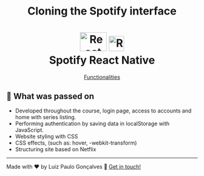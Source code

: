 <h1 align="center">Cloning the Spotify interface</h1>

<h1 align="center">
    <img alt="React logo" width="70px" height="50px" src="https://github.com/luizpaulogroup/react-native-spotify/blob/master/src/Gif/react.png" />
    <img alt="React logo" width="40px" height="40px" src="https://github.com/luizpaulogroup/react-native-spotify/blob/master/src/Gif/spotify.png" />
    <br>
    Spotify React Native
</h1>

<p align="center">
  <a href="#pencil-What-was-passed-on">Functionalities</a>
</p>

## :pencil: What was passed on

- Developed throughout the course, login page, access to accounts and home with series listing.
- Performing authentication by saving data in localStorage with JavaScript.
- Website styling with CSS
- CSS effects, (such as: hover, -webkit-transform)
- Structuring site based on Netflix

---

Made with ♥ by Luiz Paulo Gonçalves :wave: [Get in touch!](https://www.linkedin.com/in/luiz-paulo/)
